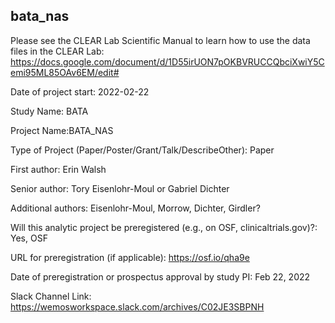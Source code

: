 ## bata_nas
 
Please see the CLEAR Lab Scientific Manual to learn how to use the data files in the CLEAR Lab: https://docs.google.com/document/d/1D55irUON7pOKBVRUCCQbciXwiY5Cemi95ML85OAv6EM/edit#

Date of project start: 2022-02-22

Study Name: BATA

Project Name:BATA_NAS

Type of Project (Paper/Poster/Grant/Talk/DescribeOther): Paper

First author: Erin Walsh

Senior author: Tory Eisenlohr-Moul or Gabriel Dichter 

Additional authors: Eisenlohr-Moul, Morrow, Dichter, Girdler?

Will this analytic project be preregistered (e.g., on OSF, clinicaltrials.gov)?: Yes, OSF

URL for preregistration (if applicable): https://osf.io/qha9e

Date of preregistration or prospectus approval by study PI: Feb 22, 2022

Slack Channel Link: https://wemosworkspace.slack.com/archives/C02JE3SBPNH
